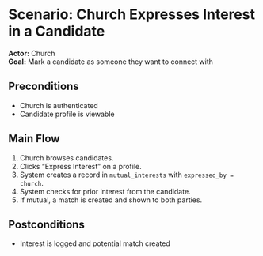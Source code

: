 # Scenario: Church Expresses Interest in a Candidate

**Actor:** Church  
**Goal:** Mark a candidate as someone they want to connect with

## Preconditions

- Church is authenticated
- Candidate profile is viewable

## Main Flow

1. Church browses candidates.
2. Clicks “Express Interest” on a profile.
3. System creates a record in `mutual_interests` with `expressed_by = church`.
4. System checks for prior interest from the candidate.
5. If mutual, a match is created and shown to both parties.

## Postconditions

- Interest is logged and potential match created
